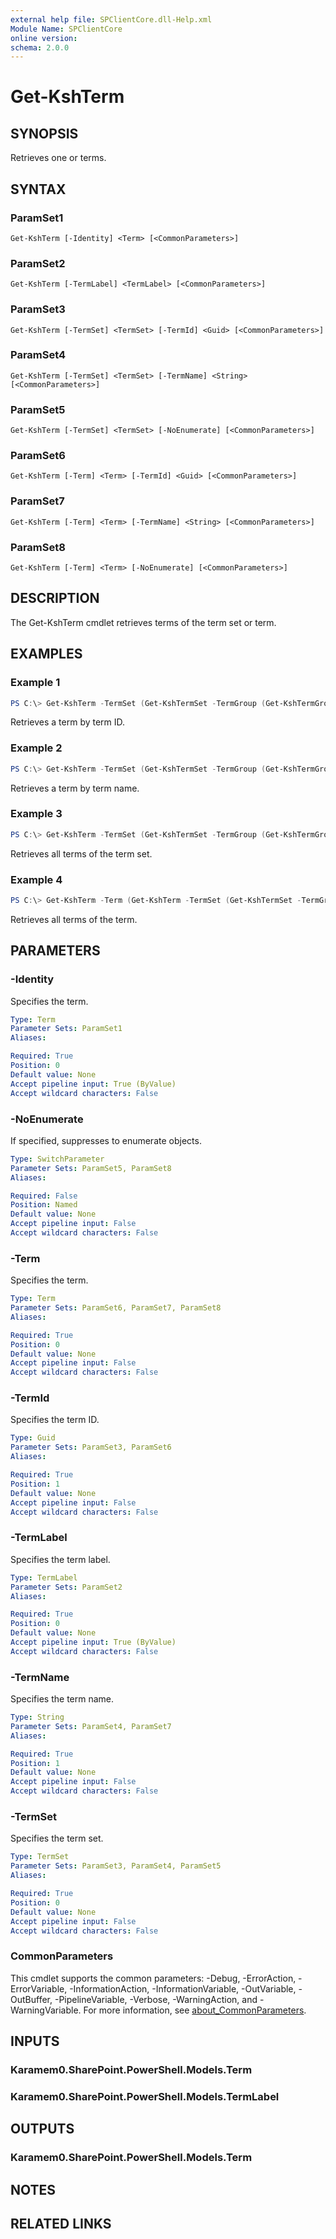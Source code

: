 ```yaml
---
external help file: SPClientCore.dll-Help.xml
Module Name: SPClientCore
online version:
schema: 2.0.0
---
```


# Get-KshTerm

## SYNOPSIS
Retrieves one or terms.

## SYNTAX

### ParamSet1
```
Get-KshTerm [-Identity] <Term> [<CommonParameters>]
```

### ParamSet2
```
Get-KshTerm [-TermLabel] <TermLabel> [<CommonParameters>]
```

### ParamSet3
```
Get-KshTerm [-TermSet] <TermSet> [-TermId] <Guid> [<CommonParameters>]
```

### ParamSet4
```
Get-KshTerm [-TermSet] <TermSet> [-TermName] <String> [<CommonParameters>]
```

### ParamSet5
```
Get-KshTerm [-TermSet] <TermSet> [-NoEnumerate] [<CommonParameters>]
```

### ParamSet6
```
Get-KshTerm [-Term] <Term> [-TermId] <Guid> [<CommonParameters>]
```

### ParamSet7
```
Get-KshTerm [-Term] <Term> [-TermName] <String> [<CommonParameters>]
```

### ParamSet8
```
Get-KshTerm [-Term] <Term> [-NoEnumerate] [<CommonParameters>]
```

## DESCRIPTION
The Get-KshTerm cmdlet retrieves terms of the term set or term.

## EXAMPLES

### Example 1
```powershell
PS C:\> Get-KshTerm -TermSet (Get-KshTermSet -TermGroup (Get-KshTermGroup -TermGroupName 'Company') -TermSetName 'Department') -TermId '4e45662f-c021-41fd-b413-967bf413d369'
```

Retrieves a term by term ID.

### Example 2
```powershell
PS C:\> Get-KshTerm -TermSet (Get-KshTermSet -TermGroup (Get-KshTermGroup -TermGroupName 'Company') -TermSetName 'Department') -TermName 'Human Resources'
```

Retrieves a term by term name.

### Example 3
```powershell
PS C:\> Get-KshTerm -TermSet (Get-KshTermSet -TermGroup (Get-KshTermGroup -TermGroupName 'Company') -TermSetName 'Department')
```

Retrieves all terms of the term set.

### Example 4
```powershell
PS C:\> Get-KshTerm -Term (Get-KshTerm -TermSet (Get-KshTermSet -TermGroup (Get-KshTermGroup -TermGroupName 'Company') -TermSetName 'Department') -TermName 'Human Resources')
```

Retrieves all terms of the term.

## PARAMETERS

### -Identity
Specifies the term.

```yaml
Type: Term
Parameter Sets: ParamSet1
Aliases:

Required: True
Position: 0
Default value: None
Accept pipeline input: True (ByValue)
Accept wildcard characters: False
```

### -NoEnumerate
If specified, suppresses to enumerate objects.

```yaml
Type: SwitchParameter
Parameter Sets: ParamSet5, ParamSet8
Aliases:

Required: False
Position: Named
Default value: None
Accept pipeline input: False
Accept wildcard characters: False
```

### -Term
Specifies the term.

```yaml
Type: Term
Parameter Sets: ParamSet6, ParamSet7, ParamSet8
Aliases:

Required: True
Position: 0
Default value: None
Accept pipeline input: False
Accept wildcard characters: False
```

### -TermId
Specifies the term ID.

```yaml
Type: Guid
Parameter Sets: ParamSet3, ParamSet6
Aliases:

Required: True
Position: 1
Default value: None
Accept pipeline input: False
Accept wildcard characters: False
```

### -TermLabel
Specifies the term label.

```yaml
Type: TermLabel
Parameter Sets: ParamSet2
Aliases:

Required: True
Position: 0
Default value: None
Accept pipeline input: True (ByValue)
Accept wildcard characters: False
```

### -TermName
Specifies the term name.

```yaml
Type: String
Parameter Sets: ParamSet4, ParamSet7
Aliases:

Required: True
Position: 1
Default value: None
Accept pipeline input: False
Accept wildcard characters: False
```

### -TermSet
Specifies the term set.

```yaml
Type: TermSet
Parameter Sets: ParamSet3, ParamSet4, ParamSet5
Aliases:

Required: True
Position: 0
Default value: None
Accept pipeline input: False
Accept wildcard characters: False
```

### CommonParameters
This cmdlet supports the common parameters: -Debug, -ErrorAction, -ErrorVariable, -InformationAction, -InformationVariable, -OutVariable, -OutBuffer, -PipelineVariable, -Verbose, -WarningAction, and -WarningVariable. For more information, see [about_CommonParameters](http://go.microsoft.com/fwlink/?LinkID=113216).

## INPUTS

### Karamem0.SharePoint.PowerShell.Models.Term

### Karamem0.SharePoint.PowerShell.Models.TermLabel

## OUTPUTS

### Karamem0.SharePoint.PowerShell.Models.Term

## NOTES

## RELATED LINKS
